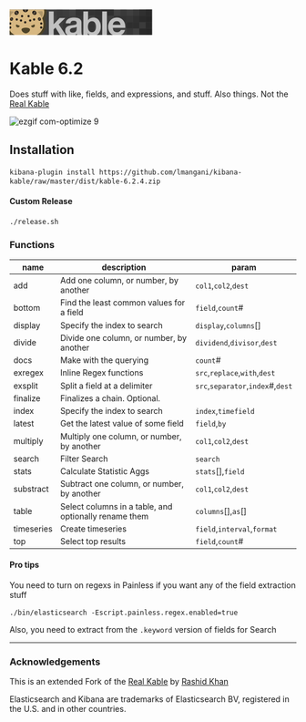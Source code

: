 <img src="https://github.com/lmangani/kibana-kable/raw/master/public/header.png" />

# Kable 6.2
Does stuff with like, fields, and expressions, and stuff. Also things.
Not the [Real Kable](https://github.com/rashidkpc/kable) 

![ezgif com-optimize 9](https://user-images.githubusercontent.com/1423657/43684130-9b963b0c-989a-11e8-9196-f35c7e14fdcb.gif)

## Installation
```
kibana-plugin install https://github.com/lmangani/kibana-kable/raw/master/dist/kable-6.2.4.zip
```
#### Custom Release
```
./release.sh
```

### Functions

| name  | description | param  |
|---|---|---|
| add  | Add one column, or number, by another  | `col1`,`col2`,`dest`  |
| bottom  | Find the least common values for a field  | `field`,`count`#  |
| display | Specify the index to search  | `display`,`columns`[]  |
| divide  | Divide one column, or number, by another  | `dividend`,`divisor`,`dest`  |
| docs  | Make with the querying  | `count`#  |
| exregex  | Inline Regex functions  | `src`,`replace`,`with`,`dest`  |
| exsplit  | Split a field at a delimiter  | `src`,`separator`,`index`#,`dest`  |
| finalize | Finalizes a chain. Optional. |   |
| index | Specify the index to search  | `index`,`timefield`  |
| latest  | Get the latest value of some field  | `field`,`by`  |
| multiply  | Multiply one column, or number, by another  | `col1`,`col2`,`dest`   |
| search  | Filter Search  | `search`  |
| stats  | Calculate Statistic Aggs  | `stats`[],`field`  |
| substract  | Subtract one column, or number, by another  | `col1`,`col2`,`dest`   |
| table  | Select columns in a table, and optionally rename them  | `columns`[],`as`[]  |
| timeseries  | Create timeseries   | `field`,`interval`,`format`  |
| top  | Select top results  | `field`,`count`#  |


#### Pro tips

You need to turn on regexs in Painless if you want any of the field extraction stuff

```
./bin/elasticsearch -Escript.painless.regex.enabled=true
```

Also, you need to extract from the `.keyword` version of fields for Search

---------

### Acknowledgements
This is an extended Fork of the [Real Kable](https://github.com/rashidkpc/kable) by [Rashid Khan](https://github.com/rashidkpc)

Elasticsearch and Kibana are trademarks of Elasticsearch BV, registered in the U.S. and in other countries.
